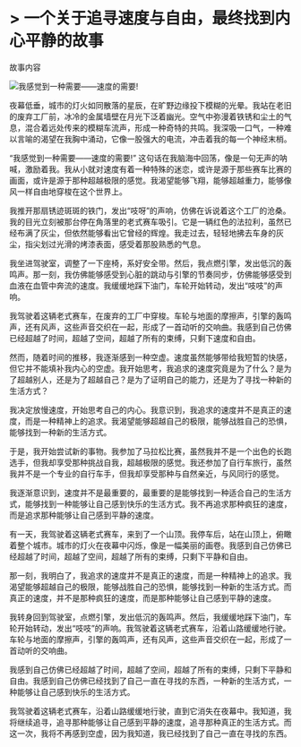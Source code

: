 # > 一个关于追寻速度与自由，最终找到内心平静的故事

故事内容

![我感觉到一种需要——速度的需要!](/images/b51c57d3507f4269b000a62ecefae875.jpg)


夜幕低垂，城市的灯火如同散落的星辰，在旷野边缘投下模糊的光晕。我站在老旧的废弃工厂前，冰冷的金属墙壁在月光下泛着幽光。空气中弥漫着铁锈和尘土的气息，混合着远处传来的模糊车流声，形成一种奇特的共鸣。我深吸一口气，一种难以言喻的渴望在我胸中涌动，它像一股强大的电流，冲击着我的每一个神经末梢。

“我感觉到一种需要——速度的需要!” 这句话在我脑海中回荡，像是一句无声的呐喊，激励着我。我从小就对速度有着一种特殊的迷恋，或许是源于那些赛车比赛的画面，或许是源于那种超越极限的感觉。我渴望能够飞翔，能够超越重力，能够像风一样自由地穿梭在这个世界上。

我推开那扇锈迹斑斑的铁门，发出“吱呀”的声响，仿佛在诉说着这个工厂的沧桑。我的目光立刻被那台停在角落里的老式赛车吸引。它是一辆红色的法拉利，虽然已经布满了灰尘，但依然能够看出它曾经的辉煌。我走过去，轻轻地拂去车身的灰尘，指尖划过光滑的烤漆表面，感受着那股熟悉的气息。

我坐进驾驶室，调整了一下座椅，系好安全带。然后，我点燃引擎，发出低沉的轰鸣声。那一刻，我仿佛能够感受到心脏的跳动与引擎的节奏同步，仿佛能够感受到血液在血管中奔流的速度。我缓缓地踩下油门，车轮开始转动，发出“吱吱”的声响。

我驾驶着这辆老式赛车，在废弃的工厂中穿梭。车轮与地面的摩擦声，引擎的轰鸣声，还有风声，这些声音交织在一起，形成了一首动听的交响曲。我感到自己仿佛已经超越了时间，超越了空间，超越了所有的束缚，只剩下速度和自由。

然而，随着时间的推移，我逐渐感到一种空虚。速度虽然能够带给我短暂的快感，但它并不能填补我内心的空虚。我开始思考，我追求的速度究竟是为了什么？是为了超越别人，还是为了超越自己？是为了证明自己的能力，还是为了寻找一种新的生活方式？

我决定放慢速度，开始思考自己的内心。我意识到，我追求的速度并不是真正的速度，而是一种精神上的追求。我渴望能够超越自己的极限，能够战胜自己的恐惧，能够找到一种新的生活方式。

于是，我开始尝试新的事物。我参加了马拉松比赛，虽然我并不是一个出色的长跑选手，但我却享受那种挑战自我，超越极限的感觉。我还参加了自行车旅行，虽然我并不是一个专业的自行车手，但我却享受那种与自然亲近，与风同行的感觉。

我逐渐意识到，速度并不是最重要的，最重要的是能够找到一种适合自己的生活方式，能够找到一种能够让自己感到快乐的生活方式。我不再追求那种疯狂的速度，而是追求那种能够让自己感到平静的速度。

有一天，我驾驶着这辆老式赛车，来到了一个山顶。我停车后，站在山顶上，俯瞰着整个城市。城市的灯火在夜幕中闪烁，像是一幅美丽的画卷。我感到自己仿佛已经超越了时间，超越了空间，超越了所有的束缚，只剩下平静和自由。

那一刻，我明白了，我追求的速度并不是真正的速度，而是一种精神上的追求。我渴望能够超越自己的极限，能够战胜自己的恐惧，能够找到一种新的生活方式。而真正的速度，并不是那种疯狂的速度，而是那种能够让自己感到平静的速度。

我转身回到驾驶室，点燃引擎，发出低沉的轰鸣声。然后，我缓缓地踩下油门，车轮开始转动，发出“吱吱”的声响。我驾驶着这辆老式赛车，沿着山路缓缓地行驶。车轮与地面的摩擦声，引擎的轰鸣声，还有风声，这些声音交织在一起，形成了一首动听的交响曲。

我感到自己仿佛已经超越了时间，超越了空间，超越了所有的束缚，只剩下平静和自由。我感到自己仿佛已经找到了自己一直在寻找的东西，一种新的生活方式，一种能够让自己感到快乐的生活方式。

我驾驶着这辆老式赛车，沿着山路缓缓地行驶，直到它消失在夜幕中。我知道，我将继续追寻，追寻那种能够让自己感到平静的速度，追寻那种真正的生活方式。而这一次，我将不再感到空虚，因为我知道，我已经找到了自己一直在寻找的东西。